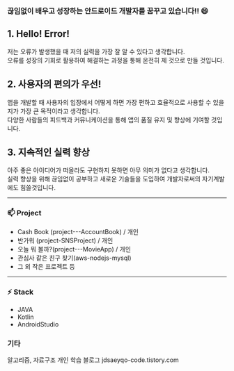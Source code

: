 ### 끊임없이 배우고 성장하는 안드로이드 개발자를 꿈꾸고 있습니다!! 😄

## 1. Hello! Error! 
저는 오류가 발생했을 때 저의 실력을 가장 잘 알 수 있다고 생각합니다.  
오류를 성장의 기회로 활용하여 해결하는 과정을 통해 온전히 제 것으로 만들 것입니다.


## 2. 사용자의 편의가 우선!
앱을 개발할 때 사용자의 입장에서 어떻게 하면 가장 편하고 효율적으로 사용할 수 있을지가 가장 큰 목적이라고 생각합니다.  
다양한 사람들의 피드백과 커뮤니케이션을 통해 앱의 품질 유지 및 향상에 기여할 것입니다.


## 3. 지속적인 실력 향상
아주 좋은 아이디어가 떠올라도 구현하지 못하면 아무 의미가 없다고 생각합니다.  
실력 향상을 위해 끊임없이 공부하고 새로운 기술들을 도입하여 개발자로써의 자기계발에도 힘쓸것입니다.

* * *

### 📫 Project
- Cash Book (project---AccountBook) / 개인
- 반가워 (project-SNSProject) / 개인
- 오늘 뭐 볼까?(project---MovieApp) / 개인
- 관심사 같은 친구 찾기(aws-nodejs-mysql)
- 그 외 작은 프로젝트 등




* * *

### ⚡ Stack
- JAVA
- Kotlin
- AndroidStudio

### 기타 
알고리즘, 자료구조 개인 학습 블로그
jdsaeyqo-code.tistory.com


<!--
**jdsaeyqo/jdsaeyqo** is a ✨ _special_ ✨ repository because its `README.md` (this file) appears on your GitHub profile.

Here are some ideas to get you started:

- 🔭 I’m currently working on ...
- 🌱 I’m currently learning ...
- 👯 I’m looking to collaborate on ...
- 🤔 I’m looking for help with ...
- 💬 Ask me about ...
- 📫 How to reach me: ...
- 😄 Pronouns: ...
- ⚡ Fun fact: ...
-->
